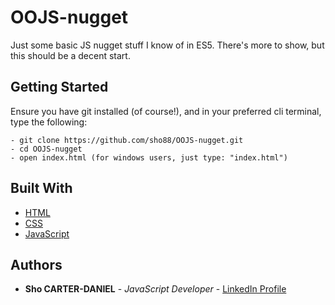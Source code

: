 # OOJS-nugget
Just some basic JS nugget stuff I know of in ES5. There's more to show, but this should be a decent start.

## Getting Started

Ensure you have git installed (of course!), and in your preferred cli terminal, type the following:

```
- git clone https://github.com/sho88/OOJS-nugget.git
- cd OOJS-nugget
- open index.html (for windows users, just type: "index.html")
```

## Built With

* [HTML](https://developer.mozilla.org/en-US/docs/Web/HTML)
* [CSS](https://developer.mozilla.org/en-US/docs/Web/CSS)
* [JavaScript](https://developer.mozilla.org/bm/docs/Web/JavaScript)

## Authors

* **Sho CARTER-DANIEL** - *JavaScript Developer* - [LinkedIn Profile](https://www.linkedin.com/in/sho-silva-carter-daniel-18347618/)
